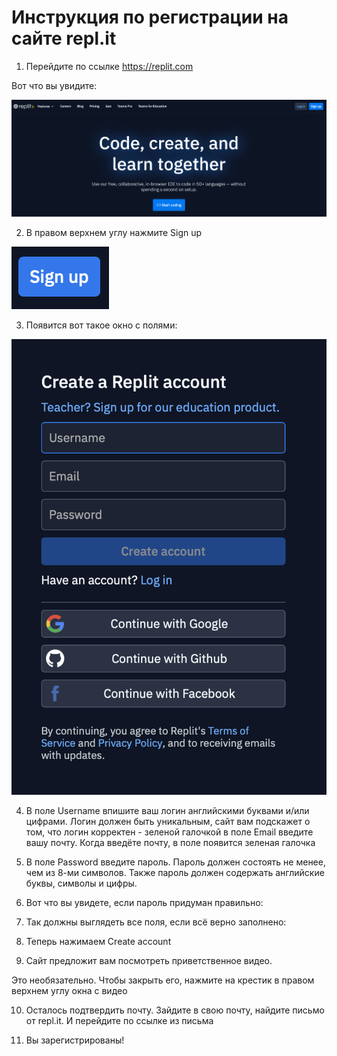# Инструкция по регистрации на сайте repl.it 

1. Перейдите по ссылке https://replit.com

Вот что вы увидите:

![](pic/image2.png)

2. В правом верхнем углу нажмите Sign up

![](pic/image9.png)

3. Появится вот такое окно с полями:

![](pic/image3.png)

4. В поле Username  впишите ваш логин английскими буквами и/или цифрами. Логин должен быть уникальным, сайт вам подскажет о том, что логин корректен - зеленой галочкой
в поле Email  введите вашу почту. Когда введёте почту, в поле появится зеленая галочка 

5. В поле Password  введите пароль. Пароль должен состоять не менее, чем из 8-ми символов. Также пароль должен содержать английские буквы, символы и цифры.

6. Вот что вы увидете, если пароль придуман правильно: 

7. Так должны выглядеть все поля, если всё верно заполнено: 

8. Теперь нажимаем Create account 

9. Сайт предложит вам посмотреть приветственное видео.

Это необязательно. Чтобы закрыть его, нажмите на крестик в правом верхнем углу окна с видео 

10. Осталось подтвердить почту. Зайдите в свою почту, найдите письмо от repl.it. И перейдите по ссылке из письма

11. Вы зарегистрированы!

